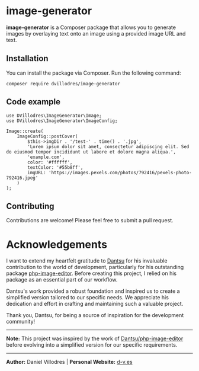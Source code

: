 # image-generator

**image-generator** is a Composer package that allows you to generate 
images by overlaying text onto an image using a provided image URL and 
text.

## Installation

You can install the package via Composer. Run the following command:

```
composer require dvillodres/image-generator
```

## Code example

```
use DVillodres\ImageGenerator\Image;
use DVillodres\ImageGenerator\ImageConfig;

Image::create(
    ImageConfig::postCover(
        $this->imgDir . '/test-' . time() . '.jpg',
        'Lorem ipsum dolor sit amet, consectetur adipiscing elit. Sed do eiusmod tempor incididunt ut labore et dolore magna aliqua.',
        'example.com',
        color: '#ffffff',
        textColor: '#55b8ff',
        imgURL: 'https://images.pexels.com/photos/792416/pexels-photo-792416.jpeg'
    )
);
```

## Contributing
Contributions are welcome! Please feel free to submit a pull request.

# Acknowledgements

I want to extend my heartfelt gratitude to [Dantsu](https://github.com/DantSu) for his invaluable contribution to the world of development, particularly for his outstanding package [php-image-editor](https://github.com/DantSu/php-image-editor). Before creating this project, I relied on his package as an essential part of our workflow.

Dantsu's work provided a robust foundation and inspired us to create a simplified version tailored to our specific needs. We appreciate his dedication and effort in crafting and maintaining such a valuable project.

Thank you, Dantsu, for being a source of inspiration for the development community!

---

**Note:** This project was inspired by the work of [Dantsu/php-image-editor](https://github.com/DantSu/php-image-editor) before evolving into a simplified version for our specific requirements.

---
**Author:** Daniel Villodres | **Personal Website:** [d-v.es](https://d-v.es)

